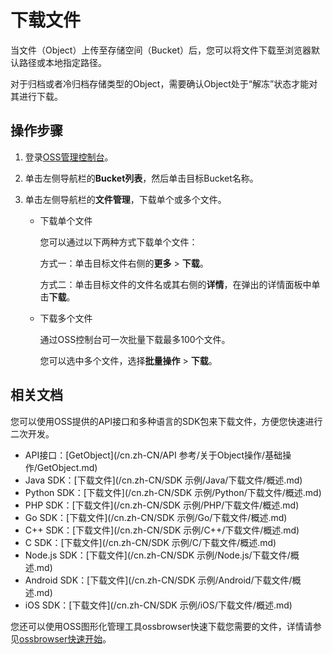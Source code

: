 # 下载文件

当文件（Object）上传至存储空间（Bucket）后，您可以将文件下载至浏览器默认路径或本地指定路径。

对于归档或者冷归档存储类型的Object，需要确认Object处于“解冻”状态才能对其进行下载。

## 操作步骤

1.  登录[OSS管理控制台](https://oss.console.aliyun.com/)。

2.  单击左侧导航栏的**Bucket列表**，然后单击目标Bucket名称。

3.  单击左侧导航栏的**文件管理**，下载单个或多个文件。

    -   下载单个文件

        您可以通过以下两种方式下载单个文件：

        方式一：单击目标文件右侧的**更多** \> **下载**。

        方式二：单击目标文件的文件名或其右侧的**详情**，在弹出的详情面板中单击**下载**。

    -   下载多个文件

        通过OSS控制台可一次批量下载最多100个文件。

        您可以选中多个文件，选择**批量操作** \> **下载**。


## 相关文档

您可以使用OSS提供的API接口和多种语言的SDK包来下载文件，方便您快速进行二次开发。

-   API接口：[GetObject](/cn.zh-CN/API 参考/关于Object操作/基础操作/GetObject.md)
-   Java SDK：[下载文件](/cn.zh-CN/SDK 示例/Java/下载文件/概述.md)
-   Python SDK：[下载文件](/cn.zh-CN/SDK 示例/Python/下载文件/概述.md)
-   PHP SDK：[下载文件](/cn.zh-CN/SDK 示例/PHP/下载文件/概述.md)
-   Go SDK：[下载文件](/cn.zh-CN/SDK 示例/Go/下载文件/概述.md)
-   C++ SDK：[下载文件](/cn.zh-CN/SDK 示例/C++/下载文件/概述.md)
-   C SDK：[下载文件](/cn.zh-CN/SDK 示例/C/下载文件/概述.md)
-   Node.js SDK：[下载文件](/cn.zh-CN/SDK 示例/Node.js/下载文件/概述.md)
-   Android SDK：[下载文件](/cn.zh-CN/SDK 示例/Android/下载文件/概述.md)
-   iOS SDK：[下载文件](/cn.zh-CN/SDK 示例/iOS/下载文件/概述.md)

您还可以使用OSS图形化管理工具ossbrowser快速下载您需要的文件，详情请参见[ossbrowser快速开始](/cn.zh-CN/常用工具/图形化管理工具ossbrowser/快速开始.md)。

